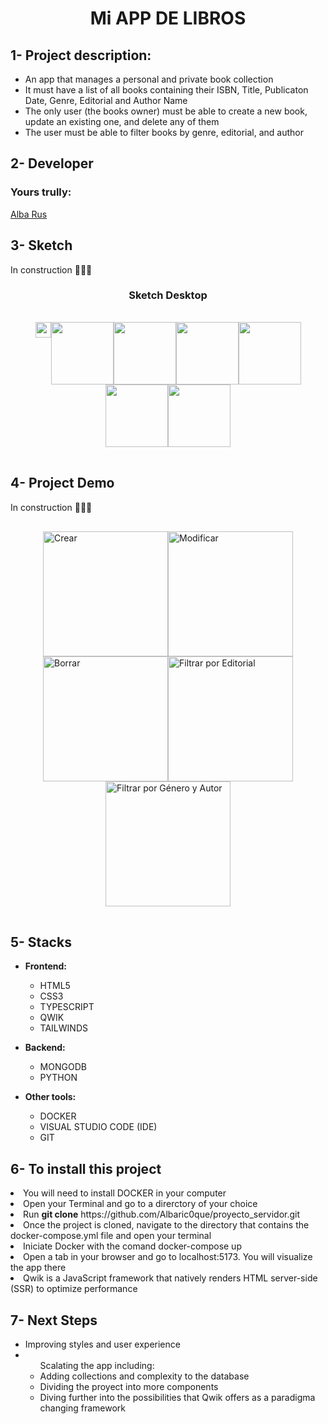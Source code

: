 <h1 align="center">Mi APP DE LIBROS</h1>

<h2> 1- Project description:</h2>
  <ul>
    <li>An app that manages a personal and private book collection</li>
    <li>It must have a list of all books containing their ISBN, Title, Publicaton Date, Genre, Editorial and Author Name</li>
    <li>The only user (the books owner) must be able to create a new book, update an existing one, and delete any of them</li>
    <li>The user must be able to filter books by genre, editorial, and author</li>
  </ul>

## 2- Developer

  ### Yours trully:
  
   [Alba Rus](https://github.com/Albaric0que)
  

<h2> 3- Sketch</h2>
<p>In construction 👩🏼‍🔧</p>

  <h3 align="center">Sketch Desktop</h3>
    <div style="heigth:auto; display:flex; flex-wrap: wrap; justify-content:center; padding:1rem">
    <img style="width:25px"; src="#" alt=""/>
    <img style="width:100px"; src="#" alt=""/>
    <img style="width:100px"; src="#" alt=""/>
    <img style="width:100px"; src="#" alt=""/>
    <img style="width:100px"; src="#" alt=""/>
    <img style="width:100px"; src="#" alt=""/>
    <img style="width:100px"; src="#" alt=""/>
  </div>

  <h2> 4- Project Demo</h2> 
  <p>In construction 👩🏼‍🔧</p>

  <div style="heigth:auto; display:flex; flex-wrap: wrap; justify-content:center; padding:1rem">
    <img style="width:200px"; src="crear.gif" alt="Crear"/>
    <img style="width:200px"; src="modificar.gif" alt="Modificar"/>
    <img style="width:200px"; src="borrar.gif" alt="Borrar"/>
    <img style="width:200px"; src="editorial.gif" alt="Filtrar por Editorial"/>
    <img style="width:200px"; src="genero-autor.gif" alt="Filtrar por Género y Autor"/>
  </div>

<h2> 5- Stacks</h2>

* **Frontend:**
  <ul>
    <li>HTML5</li>
    <li>CSS3</li>
    <li>TYPESCRIPT</li>
    <li>QWIK</li>
    <li>TAILWINDS</li>
  </ul> 

* **Backend:**
  <ul>
    <li>MONGODB</li>
    <li>PYTHON</li>
  </ul>
  
* **Other tools:**   
  <ul>
    <li>DOCKER</li>
    <li>VISUAL STUDIO CODE (IDE)</li>
    <li>GIT</li>
  </ul>

<h2> 6- To install this project</h2>
  <li>You will need to install DOCKER in your computer</li>
  <li>Open your Terminal and go to a direrctory of your choice</li>
  <li>Run <b>git clone</b> https://github.com/Albaric0que/proyecto_servidor.git</li>
  <li>Once the project is cloned, navigate to the directory that contains the docker-compose.yml file and open your terminal</li>
  <li>Iniciate Docker with the comand docker-compose up</li>
  <li>Open a tab in your browser and go to localhost:5173. You will visualize the app there</li>
  <li>Qwik is a JavaScript framework that natively renders HTML server-side (SSR) to optimize performance </li>

<h2> 7- Next Steps</h2>
<ul>
  <li>Improving styles and user experience</li>
  <li>
    <ul>Scalating the app including:  
      <li>Adding collections and complexity to the database</li>
      <li>Dividing the proyect into more components</li>
      <li>Diving further into the possibilities that Qwik offers as a paradigma changing framework</li>
    </ul>
  </li>
</ul>







